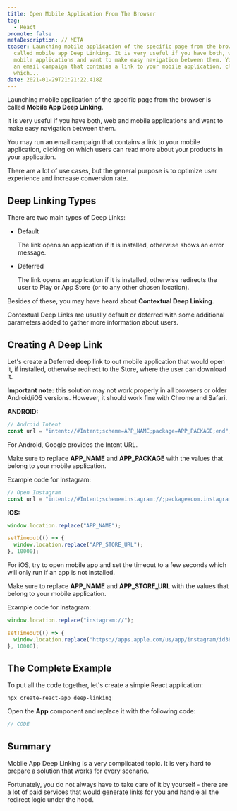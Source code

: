 ```yaml
---
title: Open Mobile Application From The Browser
tag:
  - React
promote: false
metaDescription: // META
teaser: Launching mobile application of the specific page from the browser is
  called mobile app Deep Linking. It is very useful if you have both, web and
  mobile applications and want to make easy navigation between them. You may run
  an email campaign that contains a link to your mobile application, clicking on
  which...
date: 2021-01-29T21:21:22.418Z
---
```

Launching mobile application of the specific page from the browser is called **Mobile App Deep Linking**.

It is very useful if you have both, web and mobile applications and want to make easy navigation between them.

You may run an email campaign that contains a link to your mobile application, clicking on which users can read more about your products in your application.

There are a lot of use cases, but the general purpose is to optimize user experience and increase conversion rate.

## Deep Linking Types

There are two main types of Deep Links:

* Default

  The link opens an application if it is installed, otherwise shows an error message.
* Deferred

  The link opens an application if it is installed, otherwise redirects the user to Play or App Store (or to any other chosen location).

Besides of these, you may have heard about **Contextual Deep Linking**.

Contextual Deep Links are usually default or deferred with some additional parameters added to gather more information about users.

## Creating A Deep Link

Let's create a Deferred deep link to out mobile application that would open it, if installed, otherwise redirect to the Store, where the user can download it.

**Important note:** this solution may not work properly in all browsers or older Android/iOS versions. However, it should work fine with Chrome and Safari.

**ANDROID:**

```javascript
// Android Intent
const url = "intent://#Intent;scheme=APP_NAME;package=APP_PACKAGE;end";
```

For Android, Google provides the Intent URL.

Make sure to replace **APP_NAME** and **APP_PACKAGE** with the values that belong to your mobile application.

Example code for Instagram:

```javascript
// Open Instagram
const url = "intent://#Intent;scheme=instagram://;package=com.instagram.android;end";
```

**IOS:**

```javascript
window.location.replace("APP_NAME"); 

setTimeout(() => {
  window.location.replace("APP_STORE_URL"); 
}, 10000);
```

For iOS, try to open mobile app and set the timeout to a few seconds which will only run if an app is not installed.

Make sure to replace **APP_NAME** and **APP_STORE_URL** with the values that belong to your mobile application.

Example code for Instagram:

```javascript
window.location.replace("instagram://"); 

setTimeout(() => {
  window.location.replace("https://apps.apple.com/us/app/instagram/id389801252"); 
}, 10000);
```

## The Complete Example

To put all the code together, let's create a simple React application:

`npx create-react-app deep-linking`

Open the **App** component and replace it with the following code:

```jsx
// CODE
```

## Summary

Mobile App Deep Linking is a very complicated topic. It is very hard to prepare a solution that works for every scenario.

Fortunately, you do not always have to take care of it by yourself - there are a lot of paid services that would generate links for you and handle all the redirect logic under the hood.